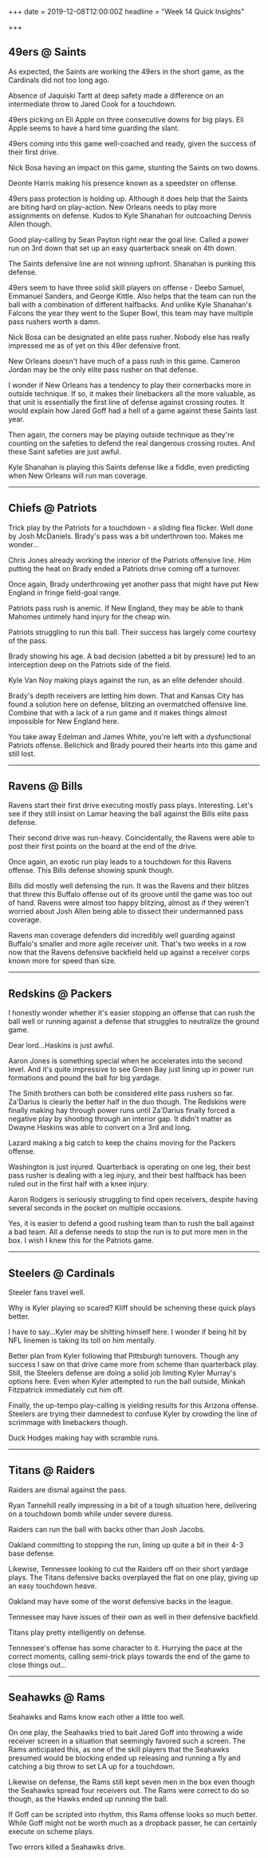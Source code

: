 +++
date = 2019-12-08T12:00:00Z
headline = "Week 14 Quick Insights"

+++
## 49ers @ Saints

As expected, the Saints are working the 49ers in the short game, as the Cardinals did not too long ago.

Absence of Jaquiski Tartt at deep safety made a difference on an intermediate throw to Jared Cook for a touchdown.

49ers picking on Eli Apple on three consecutive downs for big plays. Eli Apple seems to have a hard time guarding the slant.

49ers coming into this game well-coached and ready, given the success of their first drive.

Nick Bosa having an impact on this game, stunting the Saints on two downs.

Deonte Harris making his presence known as a speedster on offense.

49ers pass protection is holding up. Although it does help that the Saints are biting hard on play-action. New Orleans needs to play more assignments on defense. Kudos to Kyle Shanahan for outcoaching Dennis Allen though.

Good play-calling by Sean Payton right near the goal line. Called a power run on 3rd down that set up an easy quarterback sneak on 4th down.

The Saints defensive line are not winning upfront. Shanahan is punking this defense.

49ers seem to have three solid skill players on offense - Deebo Samuel, Emmanuel Sanders, and George Kittle. Also helps that the team can run the ball with a combination of different halfbacks. And unlike Kyle Shanahan's Falcons the year they went to the Super Bowl, this team may have multiple pass rushers worth a damn.

Nick Bosa can be designated an elite pass rusher. Nobody else has really impressed me as of yet on this 49er defensive front.

New Orleans doesn't have much of a pass rush in this game. Cameron Jordan may be the only elite pass rusher on that defense.

I wonder if New Orleans has a tendency to play their cornerbacks more in outside technique. If so, it makes their linebackers all the more valuable, as that unit is essentially the first line of defense against crossing routes. It would explain how Jared Goff had a hell of a game against these Saints last year.

Then again, the corners may be playing outside technique as they're counting on the safeties to defend the real dangerous crossing routes. And these Saint safeties are just awful.

Kyle Shanahan is playing this Saints defense like a fiddle, even predicting when New Orleans will run man coverage.

***

## Chiefs @ Patriots

Trick play by the Patriots for a touchdown - a sliding flea flicker. Well done by Josh McDaniels. Brady's pass was a bit underthrown too. Makes me wonder...

Chris Jones already working the interior of the Patriots offensive line. Him putting the heat on Brady ended a Patriots drive coming off a turnover.

Once again, Brady underthrowing yet another pass that might have put New England in fringe field-goal range.

Patriots pass rush is anemic. If New England, they may be able to thank Mahomes untimely hand injury for the cheap win.

Patriots struggling to run this ball. Their success has largely come courtesy of the pass.

Brady showing his age. A bad decision (abetted a bit by pressure) led to an interception deep on the Patriots side of the field.

Kyle Van Noy making plays against the run, as an elite defender should.

Brady's depth receivers are letting him down. That and Kansas City has found a solution here on defense, blitzing an overmatched offensive line. Combine that with a lack of a run game and it makes things almost impossible for New England here.

You take away Edelman and James White, you're left with a dysfunctional Patriots offense. Belichick and Brady poured their hearts into this game and still lost.

***

## Ravens @ Bills

Ravens start their first drive executing mostly pass plays. Interesting. Let's see if they still insist on Lamar heaving the ball against the Bills elite pass defense.

Their second drive was run-heavy. Coincidentally, the Ravens were able to post their first points on the board at the end of the drive.

Once again, an exotic run play leads to a touchdown for this Ravens offense. This Bills defense showing spunk though.

Bills did mostly well defensing the run. It was the Ravens and their blitzes that threw this Buffalo offense out of its groove until the game was too out of hand. Ravens were almost too happy blitzing, almost as if they weren't worried about Josh Allen being able to dissect their undermanned pass coverage.

Ravens man coverage defenders did incredibly well guarding against Buffalo's smaller and more agile receiver unit. That's two weeks in a row now that the Ravens defensive backfield held up against a receiver corps known more for speed than size.

***

## Redskins @ Packers

I honestly wonder whether it's easier stopping an offense that can rush the ball well or running against a defense that struggles to neutralize the ground game.

Dear lord...Haskins is just awful.

Aaron Jones is something special when he accelerates into the second level. And it's quite impressive to see Green Bay just lining up in power run formations and pound the ball for big yardage.

The Smith brothers can both be considered elite pass rushers so far. Za'Darius is clearly the better half in the duo though. The Redskins were finally making hay through power runs until Za'Darius finally forced a negative play by shooting through an interior gap. It didn't matter as Dwayne Haskins was able to convert on a 3rd and long.

Lazard making a big catch to keep the chains moving for the Packers offense.

Washington is just injured. Quarterback is operating on one leg, their best pass rusher is dealing with a leg injury, and their best halfback has been ruled out in the first half with a knee injury.

Aaron Rodgers is seriously struggling to find open receivers, despite having several seconds in the pocket on multiple occasions.

Yes, it is easier to defend a good rushing team than to rush the ball against a bad team. All a defense needs to stop the run is to put more men in the box. I wish I knew this for the Patriots game.

***

## Steelers @ Cardinals

Steeler fans travel well.

Why is Kyler playing so scared? Kliff should be scheming these quick plays better.

I have to say...Kyler may be shitting himself here. I wonder if being hit by NFL linemen is taking its toll on him mentally.

Better plan from Kyler following that Pittsburgh turnovers. Though any success I saw on that drive came more from scheme than quarterback play. Still, the Steelers defense are doing a solid job limiting Kyler Murray's options here. Even when Kyler attempted to run the ball outside, Minkah Fitzpatrick immediately cut him off.

Finally, the up-tempo play-calling is yielding results for this Arizona offense. Steelers are trying their damnedest to confuse Kyler by crowding the line of scrimmage with linebackers though.

Duck Hodges making hay with scramble runs.

***

## Titans @ Raiders

Raiders are dismal against the pass.

Ryan Tannehill really impressing in a bit of a tough situation here, delivering on a touchdown bomb while under severe duress.

Raiders can run the ball with backs other than Josh Jacobs.

Oakland committing to stopping the run, lining up quite a bit in their 4-3 base defense.

Likewise, Tennessee looking to cut the Raiders off on their short yardage plays. The Titans defensive backs overplayed the flat on one play, giving up an easy touchdown heave.

Oakland may have some of the worst defensive backs in the league.

Tennessee may have issues of their own as well in their defensive backfield.

Titans play pretty intelligently on defense.

Tennessee's offense has some character to it. Hurrying the pace at the correct moments, calling semi-trick plays towards the end of the game to close things out...

***

## Seahawks @ Rams

Seahawks and Rams know each other a little too well.

On one play, the Seahawks tried to bait Jared Goff into throwing a wide receiver screen in a situation that seemingly favored such a screen. The Rams anticipated this, as one of the skill players that the Seahawks presumed would be blocking ended up releasing and running a fly and catching a big throw to set LA up for a touchdown.

Likewise on defense, the Rams still kept seven men in the box even though the Seahawks spread four receivers out. The Rams were correct to do so though, as the Hawks ended up running the ball.

If Goff can be scripted into rhythm, this Rams offense looks so much better.  While Goff might not be worth much as a dropback passer, he can certainly execute on scheme plays.

Two errors killed a Seahawks drive.